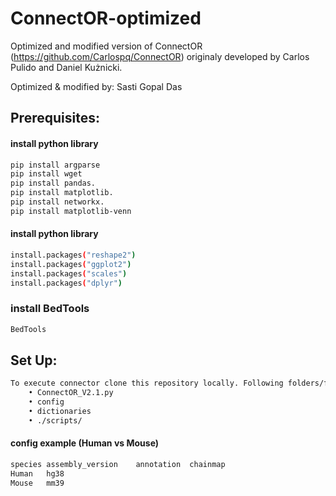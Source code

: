 # ConnectOR-optimized
Optimized and modified version of ConnectOR (https://github.com/Carlospq/ConnectOR) originaly developed by Carlos Pulido and Daniel Kużnicki.

Optimized & modified by: Sasti Gopal Das
## Prerequisites:
#### install python library
```sh
pip install argparse
pip install wget
pip install pandas.
pip install matplotlib.
pip install networkx.
pip install matplotlib-venn
```
#### install python library
```sh
install.packages("reshape2")
install.packages("ggplot2")
install.packages("scales")
install.packages("dplyr")
```
### install BedTools
```sh
BedTools
```
## Set Up:
```sh
To execute connector clone this repository locally. Following folders/files must be in the same path from command is executed:
    • ConnectOR_V2.1.py 
    • config 
    • dictionaries 
    • ./scripts/
```
#### config example (Human vs Mouse)
```sh
species	assembly_version	annotation	chainmap
Human	hg38
Mouse	mm39
```
